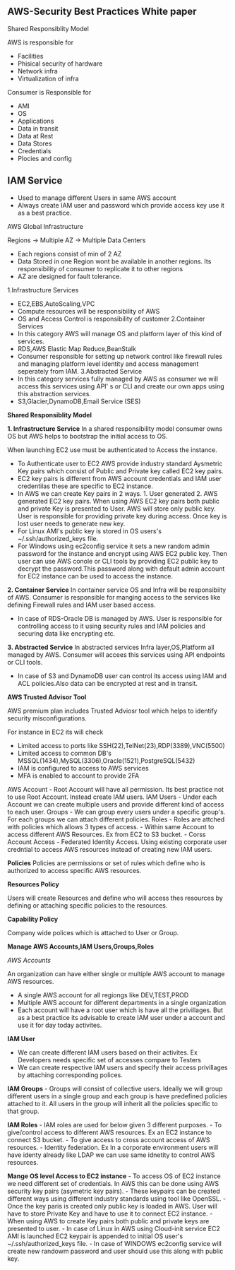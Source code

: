 AWS-Security Best Practices White paper
---------------------------------------
Shared Responsiblity Model

AWS is responsible for
 - Facilities
 - Phisical security of hardware
 - Network infra
 - Virtualization of infra
 
Consumer is Responsible for
 - AMI
 - OS
 - Applications
 - Data in transit
 - Data at Rest
 - Data Stores
 - Credentials
 - Plocies and config

IAM Service
------------
  - Used to manage different Users in same AWS account
  - Always create IAM user and password which provide access key use it as a best practice.

AWS Global Infrastructure

Regions -> Multiple AZ -> Multiple Data Centers

 - Each regions consist of min of 2 AZ
 - Data Stored in one Region wont be available in another regions. Its responsibility of consumer to replicate it to other regions
 - AZ are designed for fault tolerance. 

1.Infrastructure Services
  - EC2,EBS,AutoScaling,VPC
  - Compute resources will be responsibility of AWS 
  - OS and Access Control is responsibility of customer
2.Container Services
  - In this category AWS will manage OS and platform layer of this kind of services.
  - RDS,AWS Elastic Map Reduce,BeanStalk
  - Consumer responsible for setting up network control like firewall rules and managing platform level identity and access management seperately from IAM.
3.Abstracted Service
  - In this category services fully managed by AWS as consumer we will access this services using API' s or CLI and create our own apps using this abstraction services.
  - S3,Glacier,DynamoDB,Email Service (SES)
  
 **Shared Responsiblity Model**
 
 **1. Infrastructure Service**
 In a shared responsibility model consumer owns OS but AWS helps to bootstrap the initial access to OS.
 
 When launching EC2 use must be authenticated to Access the instance.
 
 - To Authenticate user to EC2 AWS provide industry standard Aysmetric Key pairs which consist of Public and Private key called EC2 key pairs.
 - EC2 key pairs is different from AWS account credentials and IAM user credentilas these are specific to EC2 instance.
 - In AWS we can create Key pairs in 2 ways. 1. User generated 2. AWS generated EC2 key pairs.
   When using AWS EC2 key pairs both public and private Key is presented to User. AWS will store only public key. User is responsible for providing private key during access.
   Once key is lost user needs to generate new key.
 - For Linux AMI's public key is stored in OS users's ~/.ssh/authorized_keys file.
 - For Windows using ec2config service it sets a new random admin password for the instance and encrypt using  AWS EC2 public key. Then user can use AWS conole or CLI tools by providing
   EC2 public key to decrypt the password.This password along with default admin account for EC2 instance can be used to access the instance.

**2. Container Service**
In container service OS and Infra will be responsibiity of AWS. Consumer is responsible for manging access to the services like defining Firewall rules and IAM user based access. 

 - In case of RDS-Oracle DB is managed by AWS. User is responsible for controlling access to it using security rules and IAM policies and securing data like encrypting etc.
 
 **3. Abstracted Service**
 In abstracted services Infra layer,OS,Platform all managed by AWS. Consumer will accees this services using API endpoints or CLI tools.
  - In case of S3 and DynamoDB user can control its access using IAM and ACL policies.Also data can be encrypted at rest and in transit.
  
 **AWS Trusted Advisor Tool**
 
 AWS premium plan includes Trusted Adviosr tool which helps to identify security misconfigurations.
 
 For instance in EC2 its will check
   - Limited access to ports like SSH(22),TelNet(23),RDP(3389),VNC(5500)
   - Limited access to common DB's MSSQL(1434),MySQL(3306),Oracle(1521),PostgreSQL(5432)
   - IAM is configured to access to AWS services
   - MFA is enabled to account to provide 2FA
   

AWS Account - Root Account will have all permission. Its best practice not to use Root Account. Instead create IAM users.
IAM Users   - Under each Account we can create multiple users and provide different kind of access to each user.
Groups      - We can group every users under a specific group's. For each groups we can attach different policies.
Roles       - Roles are attched with policies which allows 3 types of access.
              - Within same Account to access different AWS Resources. Ex from EC2 to S3 bucket.
              - Corss Account Access
              - Federated Identity Access. Using existing corporate user credntial to access AWS resources instead of creating  new IAM users.
              
**Policies**
Policies are permissions or set of rules which define who is authorized to access specific AWS resources.

**Resources Policy**

Users will create Resources and define who will access thes resources by defining or attaching specific policies to the resources.

**Capability Policy**

Company wide polices which is attached to User or Group.

**Manage AWS Accounts,IAM Users,Groups,Roles**

*AWS Accounts*

An organization can have either single or multiple AWS account to manage AWS resources.
  - A single AWS account for all regiongs like DEV,TEST,PROD
  - Multiple AWS account for different departments in a single organization
  - Each account will have a root user which is have all the privillages. But as a best practice its advisable to create IAM user under a account and use it for day today activites.
  
**IAM User**
   - We can create different IAM users based on their activites. Ex Developers needs specific set of accesses compare to Testers
   - We can create respective IAM users and specify their access privillages by attaching corresponding polices.
   
**IAM Groups**
    - Groups will consist of collective users. Ideally we will group different users in a single group and each group is have predefined policies attached to it. All users in the group will inherit all the policies specific to that group.
    
**IAM Roles**
    - IAM roles are used for below given 3 different purposes.
    - To give/control access to different AWS resources. Ex an EC2 instance to connect S3 bucket.
    - To give access to cross account access of AWS resources.
    - Identity federation. Ex In a corporate environment users will have identy already like LDAP we can use same idnetity to control AWS resources.
    
**Mange OS level Access to EC2 instance**
     -  To access OS of EC2 instance we need different set of credentials. In AWS this can be done using AWS security key pairs (asymetric key pairs).
     - These keypairs can be created different ways using different industry standards using tool like OpenSSL.
     - Once the key paris is created only public key is loaded in AWS. User will have to store Private Key and have to use it to connect EC2 instance.
     - When using AWS to create Key pairs both public and private keys are presented to user.
     - In case of Linux in AWS using Cloud-init service EC2 AMI is launched EC2 keypair is appended to initial OS user's ~/.ssh/authorized_keys file.
      - In case of WINDOWS ec2config service will create new randowm password and user should use this along with public key.

